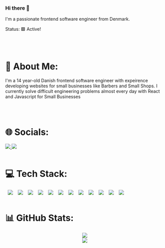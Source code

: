 ### Hi there 👋

I'm a passionate frontend software engineer from Denmark.

Status: 🟩 Active!

<br>
<br>

# 💫 About Me:

I'm a 14 year-old Danish frontend software engineer with expeirence developing websites for small businesses like Barbers and Small Shops.
I currently solve difficult engineering problems almost every day with React and Javascript for Small Businesses

<br>
<br>

# 🌐 Socials:

<a href="https://akselglyholt.com">
  <img src="https://img.shields.io/badge/website-000000?style=for-the-badge&logo=About.me&logoColor=white"/>
</a>
<a href="mailto:akselglyholt1@gmail.com">
  <img src="https://img.shields.io/badge/Gmail-D14836?style=for-the-badge&logo=gmail&logoColor=white"/>
</a>

<br>
<br>

# 💻 Tech Stack:

<p></p>
<img align="left" style="margin: 4px 8px" src="https://img.shields.io/badge/HTML5-E34F26?style=for-the-badge&logo=html5&logoColor=white" />
<img align="left" style="margin: 4px 8px" src="https://img.shields.io/badge/CSS3-1572B6?style=for-the-badge&logo=css3&logoColor=white" />
<img align="left" style="margin: 4px 8px" src="https://img.shields.io/badge/JavaScript-323330?style=for-the-badge&logo=javascript&logoColor=F7DF1E" />
<img align="left" style="margin: 4px 8px" src="https://img.shields.io/badge/React-20232A?style=for-the-badge&logo=react&logoColor=61DAFB" />
<img align="left" style="margin: 4px 8px" src="https://img.shields.io/badge/next.js-000000?style=for-the-badge&logo=nextdotjs&logoColor=white" />
<img align="left" style="margin: 4px 8px" src="https://img.shields.io/badge/GitHub%20Pages-222222?style=for-the-badge&logo=GitHub%20Pages&logoColor=white" />
<img align="left" style="margin: 4px 8px" src="https://img.shields.io/badge/GitHub-100000?style=for-the-badge&logo=github&logoColor=white" />
<img align="left" style="margin: 4px 8px" src="https://img.shields.io/badge/GIT-E44C30?style=for-the-badge&logo=git&logoColor=white" />
<img align="left" style="margin: 4px 8px" src="https://img.shields.io/badge/TypeScript-007ACC?style=for-the-badge&logo=typescript&logoColor=white" />
<img align="left" style="margin: 4px 8px" src="https://img.shields.io/badge/Lua-2C2D72?style=for-the-badge&logo=lua&logoColor=white" />
<img align="left" style="margin: 4px 8px" src="https://img.shields.io/badge/replit-667881?style=for-the-badge&logo=replit&logoColor=white" />
<img align="left" style="margin: 4px 8px" src="https://img.shields.io/badge/npm-CB3837?style=for-the-badge&logo=npm&logoColor=white" />

<br>
<br>

# 📊 GitHub Stats:

<p align="center">
  <img src="https://github-readme-stats.vercel.app/api?username=AkselGlyholt&show_icons=true&theme=dracula" />
  <br>
  <img src="https://github-readme-stats.vercel.app/api/top-langs/?username=anuraghazra&theme=dracula" />
  <br>
</p>

<!--
**AkselGlyholt/AkselGlyholt** is a ✨ _special_ ✨ repository because its `README.md` (this file) appears on your GitHub profile.

Here are some ideas to get you started:

- 🔭 I’m currently working on ...
- 🌱 I’m currently learning ...
- 👯 I’m looking to collaborate on ...
- 🤔 I’m looking for help with ...
- 💬 Ask me about ...
- 📫 How to reach me: ...
- 😄 Pronouns: ...
- ⚡ Fun fact: ...
-->
